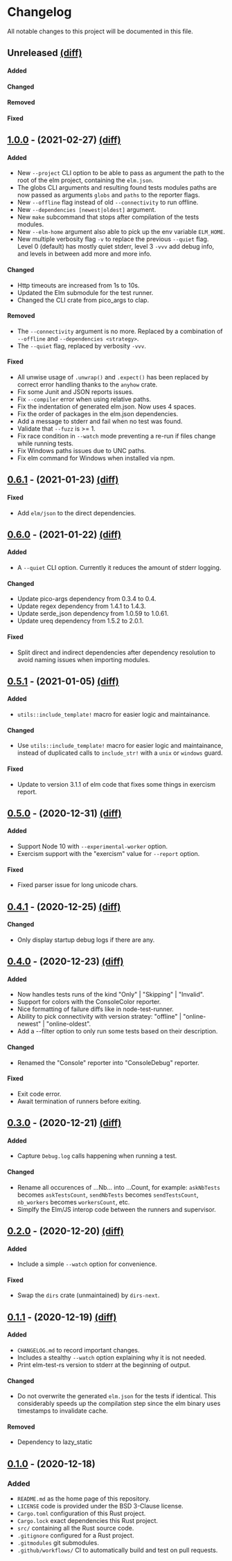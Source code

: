 # Changelog

All notable changes to this project will be documented in this file.


## Unreleased [(diff)][diff-unreleased]

#### Added

#### Changed

#### Removed

#### Fixed


## [1.0.0] - (2021-02-27) [(diff)][diff-1.0.0]

#### Added

- New `--project` CLI option to be able to pass as argument the path to the root
  of the elm project, containing the `elm.json`.
- The globs CLI arguments and resulting found tests modules paths
  are now passed as arguments `globs` and `paths` to the reporter flags.
- New `--offline` flag instead of old `--connectivity` to run offline.
- New `--dependencies [newest|oldest]` argument.
- New `make` subcommand that stops after compilation of the tests modules.
- New `--elm-home` argument also able to pick up the env variable `ELM_HOME`.
- New multiple verbosity flag `-v` to replace the previous `--quiet` flag.
  Level 0 (default) has mostly quiet stderr, level 3 `-vvv` add debug info,
  and levels in between add more and more info.

#### Changed

- Http timeouts are increased from 1s to 10s.
- Updated the Elm submodule for the test runner.
- Changed the CLI crate from pico_args to clap.

#### Removed

- The `--connectivity` argument is no more.
  Replaced by a combination of `--offline` and `--dependencies <strategy>`.
- The `--quiet` flag, replaced by verbosity `-vvv`.

#### Fixed

- All unwise usage of `.unwrap()` and `.expect()` has been replaced
  by correct error handling thanks to the `anyhow` crate.
- Fix some Junit and JSON reports issues.
- Fix `--compiler` error when using relative paths.
- Fix the indentation of generated elm.json. Now uses 4 spaces.
- Fix the order of packages in the elm.json dependencies.
- Add a message to stderr and fail when no test was found.
- Validate that `--fuzz` is >= 1.
- Fix race condition in `--watch` mode preventing a re-run if files change while running tests.
- Fix Windows paths issues due to UNC paths.
- Fix elm command for Windows when installed via npm.


## [0.6.1] - (2021-01-23) [(diff)][diff-0.6.1]

#### Fixed

- Add `elm/json` to the direct dependencies.


## [0.6.0] - (2021-01-22) [(diff)][diff-0.6.0]

#### Added

- A `--quiet` CLI option. Currently it reduces the amount of stderr logging.

#### Changed

- Update pico-args dependency from 0.3.4 to 0.4.
- Update regex dependency from 1.4.1 to 1.4.3.
- Update serde_json dependency from 1.0.59 to 1.0.61.
- Update ureq dependency from 1.5.2 to 2.0.1.

#### Fixed

- Split direct and indirect dependencies after dependency resolution
  to avoid naming issues when importing modules.


## [0.5.1] - (2021-01-05) [(diff)][diff-0.5.1]

#### Added

- `utils::include_template!` macro for easier logic and maintainance.

#### Changed

- Use `utils::include_template!` macro for easier logic and maintainance,
  instead of duplicated calls to `include_str!` with a `unix` or `windows` guard.

#### Fixed

- Update to version 3.1.1 of elm code that fixes some things in exercism report.


## [0.5.0] - (2020-12-31) [(diff)][diff-0.5.0]

#### Added

- Support Node 10 with `--experimental-worker` option.
- Exercism support with the "exercism" value for `--report` option.

#### Fixed

- Fixed parser issue for long unicode chars.


## [0.4.1] - (2020-12-25) [(diff)][diff-0.4.1]

#### Changed

- Only display startup debug logs if there are any.


## [0.4.0] - (2020-12-23) [(diff)][diff-0.4.0]

#### Added

- Now handles tests runs of the kind "Only" | "Skipping" | "Invalid".
- Support for colors with the ConsoleColor reporter.
- Nice formatting of failure diffs like in node-test-runner.
- Ability to pick connectivity with version stratey: "offline" | "online-newest" | "online-oldest".
- Add a --filter option to only run some tests based on their description.

#### Changed

- Renamed the "Console" reporter into "ConsoleDebug" reporter.

#### Fixed

- Exit code error.
- Await termination of runners before exiting.

## [0.3.0] - (2020-12-21) [(diff)][diff-0.3.0]

#### Added

- Capture `Debug.log` calls happening when running a test.

#### Changed

- Rename all occurences of ...Nb... into ...Count, for example:
  `askNbTests` becomes `askTestsCount`,
  `sendNbTests` becomes `sendTestsCount`,
  `nb_workers` becomes `workersCount`, etc.
- Simplfy the Elm/JS interop code between the runners and supervisor.


## [0.2.0] - (2020-12-20) [(diff)][diff-0.2.0]

#### Added

- Include a simple `--watch` option for convenience.

#### Fixed

- Swap the `dirs` crate (unmaintained) by `dirs-next`.


## [0.1.1] - (2020-12-19) [(diff)][diff-0.1.1]

#### Added

- `CHANGELOG.md` to record important changes.
- Includes a stealthy `--watch` option explaining why it is not needed.
- Print elm-test-rs version to stderr at the beginning of output.

#### Changed

- Do not overwrite the generated `elm.json` for the tests if identical.
  This considerably speeds up the compilation step since the elm
  binary uses timestamps to invalidate cache.

#### Removed

- Dependency to lazy_static


## [0.1.0] - (2020-12-18)

### Added

- `README.md` as the home page of this repository.
- `LICENSE` code is provided under the BSD 3-Clause license.
- `Cargo.toml` configuration of this Rust project.
- `Cargo.lock` exact dependencies this Rust project.
- `src/` containing all the Rust source code.
- `.gitignore` configured for a Rust project.
- `.gitmodules` git submodules.
- `.github/workflows/` CI to automatically build and test on pull requests.

[1.0.0]: https://github.com/mpizenberg/elm-test-rs/releases/tag/v1.0
[0.6.1]: https://github.com/mpizenberg/elm-test-rs/releases/tag/v0.6.1
[0.6.0]: https://github.com/mpizenberg/elm-test-rs/releases/tag/v0.6
[0.5.1]: https://github.com/mpizenberg/elm-test-rs/releases/tag/v0.5.1
[0.5.0]: https://github.com/mpizenberg/elm-test-rs/releases/tag/v0.5
[0.4.1]: https://github.com/mpizenberg/elm-test-rs/releases/tag/v0.4.1
[0.4.0]: https://github.com/mpizenberg/elm-test-rs/releases/tag/v0.4
[0.3.0]: https://github.com/mpizenberg/elm-test-rs/releases/tag/v0.3
[0.2.0]: https://github.com/mpizenberg/elm-test-rs/releases/tag/v0.2
[0.1.1]: https://github.com/mpizenberg/elm-test-rs/releases/tag/v0.1.1
[0.1.0]: https://github.com/mpizenberg/elm-test-rs/releases/tag/v0.1
[diff-unreleased]: https://github.com/mpizenberg/elm-test-rs/compare/v1.0...master
[diff-1.0.0]: https://github.com/mpizenberg/elm-test-rs/compare/v0.6.1...v1.0
[diff-0.6.1]: https://github.com/mpizenberg/elm-test-rs/compare/v0.6...v0.6.1
[diff-0.6.0]: https://github.com/mpizenberg/elm-test-rs/compare/v0.5.1...v0.6
[diff-0.5.1]: https://github.com/mpizenberg/elm-test-rs/compare/v0.5...v0.5.1
[diff-0.5.0]: https://github.com/mpizenberg/elm-test-rs/compare/v0.4.1...v0.5
[diff-0.4.1]: https://github.com/mpizenberg/elm-test-rs/compare/v0.4...v0.4.1
[diff-0.4.0]: https://github.com/mpizenberg/elm-test-rs/compare/v0.3...v0.4
[diff-0.3.0]: https://github.com/mpizenberg/elm-test-rs/compare/v0.2...v0.3
[diff-0.2.0]: https://github.com/mpizenberg/elm-test-rs/compare/v0.1.1...v0.2
[diff-0.1.1]: https://github.com/mpizenberg/elm-test-rs/compare/v0.1...v0.1.1
